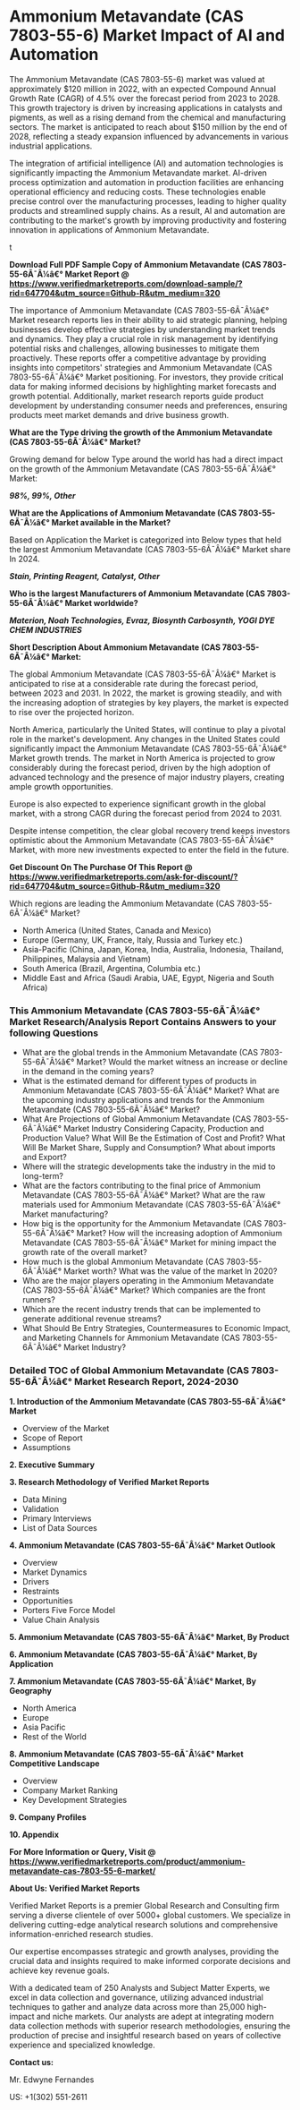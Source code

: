 <meta name="title" content="Global Ammonium Metavandate (CAS 7803-55-6) Market Impact of AI and Automation"><meta name="description" content="The Ammonium Metavandate (CAS 7803-55-6) market was valued at approximately $120 million in 2022, with an expected Compound Annual Growth Rate (CAGR) of 4.5% over the "><meta name="title" content="Ammonium Metavandate (CAS 7803-55-6) Market Size, Share, Scope, Trends, Growth, Opportunities, Analysis, Forecast"><h1>Ammonium Metavandate (CAS 7803-55-6) Market Impact of AI and Automation</h1><p>The Ammonium Metavandate (CAS 7803-55-6) market was valued at approximately $120 million in 2022, with an expected Compound Annual Growth Rate (CAGR) of 4.5% over the forecast period from 2023 to 2028. This growth trajectory is driven by increasing applications in catalysts and pigments, as well as a rising demand from the chemical and manufacturing sectors. The market is anticipated to reach about $150 million by the end of 2028, reflecting a steady expansion influenced by advancements in various industrial applications.</p><p>The integration of artificial intelligence (AI) and automation technologies is significantly impacting the Ammonium Metavandate market. AI-driven process optimization and automation in production facilities are enhancing operational efficiency and reducing costs. These technologies enable precise control over the manufacturing processes, leading to higher quality products and streamlined supply chains. As a result, AI and automation are contributing to the market's growth by improving productivity and fostering innovation in applications of Ammonium Metavandate.</p>t</p><p id="" class=""><strong>Download Full PDF Sample Copy of Ammonium Metavandate (CAS 7803-55-6Ã¯Â¼â€° Market Report @ <a href="https://www.verifiedmarketreports.com/download-sample/?rid=647704&utm_source=Github-R&utm_medium=320" target="_blank">https://www.verifiedmarketreports.com/download-sample/?rid=647704&utm_source=Github-R&utm_medium=320</a></strong></p><p>The importance of&nbsp;Ammonium Metavandate (CAS 7803-55-6Ã¯Â¼â€° Market research reports lies in their ability to aid strategic planning, helping businesses develop effective strategies by understanding market trends and dynamics. They play a crucial role in risk management by identifying potential risks and challenges, allowing businesses to mitigate them proactively. These reports offer a competitive advantage by providing insights into competitors' strategies and Ammonium Metavandate (CAS 7803-55-6Ã¯Â¼â€° Market positioning. For investors, they provide critical data for making informed decisions by highlighting market forecasts and growth potential. Additionally, market research reports guide product development by understanding consumer needs and preferences, ensuring products meet market demands and drive business growth.</p><p><strong>What are the&nbsp;Type driving the growth of the Ammonium Metavandate (CAS 7803-55-6Ã¯Â¼â€° Market?</strong></p><p id="" class="">Growing demand for below Type around the world has had a direct impact on the growth of the Ammonium Metavandate (CAS 7803-55-6Ã¯Â¼â€° Market:</p><em><strong>98%, 99%, Other</strong></em></p><strong>What are the&nbsp;Applications&nbsp;of Ammonium Metavandate (CAS 7803-55-6Ã¯Â¼â€° Market available in the Market?</strong></p><p id="" class="">Based on Application the Market is categorized into Below types that held the largest Ammonium Metavandate (CAS 7803-55-6Ã¯Â¼â€° Market share In 2024.</p><em><strong>Stain, Printing Reagent, Catalyst, Other</strong></em></p><strong>Who is the largest Manufacturers of Ammonium Metavandate (CAS 7803-55-6Ã¯Â¼â€° Market worldwide?</strong></p><p><em><strong>Materion, Noah Technologies, Evraz, Biosynth Carbosynth, YOGI DYE CHEM INDUSTRIES</strong></em></p><p id="" class=""><strong>Short Description About Ammonium Metavandate (CAS 7803-55-6Ã¯Â¼â€° Market:</strong></p><p>The global Ammonium Metavandate (CAS 7803-55-6Ã¯Â¼â€° Market is anticipated to rise at a considerable rate during the forecast period, between 2023 and 2031. In 2022, the market is growing steadily, and with the increasing adoption of strategies by key players, the market is expected to rise over the projected horizon.</p><p>North America, particularly the United States, will continue to play a pivotal role in the market's development. Any changes in the United States could significantly impact the Ammonium Metavandate (CAS 7803-55-6Ã¯Â¼â€° Market growth trends. The market in North America is projected to grow considerably during the forecast period, driven by the high adoption of advanced technology and the presence of major industry players, creating ample growth opportunities.</p><p>Europe is also expected to experience significant growth in the global market, with a strong CAGR during the forecast period from 2024 to 2031.</p><p>Despite intense competition, the clear global recovery trend keeps investors optimistic about the Ammonium Metavandate (CAS 7803-55-6Ã¯Â¼â€° Market, with more new investments expected to enter the field in the future.</p><p id="" class=""><strong>Get Discount On The Purchase Of This Report @ <a href="https://www.verifiedmarketreports.com/ask-for-discount/?rid=647704&utm_source=Github-R&utm_medium=320" target="_blank">https://www.verifiedmarketreports.com/ask-for-discount/?rid=647704&utm_source=Github-R&utm_medium=320</a></strong></p>Which regions are leading the Ammonium Metavandate (CAS 7803-55-6Ã¯Â¼â€° Market?</p><ul><li>North America (United States, Canada and Mexico)</li><li>Europe (Germany, UK, France, Italy, Russia and Turkey etc.)</li><li>Asia-Pacific (China, Japan, Korea, India, Australia, Indonesia, Thailand, Philippines, Malaysia and Vietnam)</li><li>South America (Brazil, Argentina, Columbia etc.)</li><li>Middle East and Africa (Saudi Arabia, UAE, Egypt, Nigeria and South Africa)</li></ul><h3 id="" class="">This Ammonium Metavandate (CAS 7803-55-6Ã¯Â¼â€° Market Research/Analysis Report Contains Answers to your following Questions</h3><ul><li>What are the global trends in the Ammonium Metavandate (CAS 7803-55-6Ã¯Â¼â€° Market? Would the market witness an increase or decline in the demand in the coming years?</li><li>What is the estimated demand for different types of products in Ammonium Metavandate (CAS 7803-55-6Ã¯Â¼â€° Market? What are the upcoming industry applications and trends for the Ammonium Metavandate (CAS 7803-55-6Ã¯Â¼â€° Market?</li><li>What Are Projections of Global Ammonium Metavandate (CAS 7803-55-6Ã¯Â¼â€° Market Industry Considering Capacity, Production and Production Value? What Will Be the Estimation of Cost and Profit? What Will Be Market Share, Supply and Consumption? What about imports and Export?</li><li>Where will the strategic developments take the industry in the mid to long-term?</li><li>What are the factors contributing to the final price of Ammonium Metavandate (CAS 7803-55-6Ã¯Â¼â€° Market? What are the raw materials used for Ammonium Metavandate (CAS 7803-55-6Ã¯Â¼â€° Market manufacturing?</li><li>How big is the opportunity for the Ammonium Metavandate (CAS 7803-55-6Ã¯Â¼â€° Market? How will the increasing adoption of Ammonium Metavandate (CAS 7803-55-6Ã¯Â¼â€° Market for mining impact the growth rate of the overall market?</li><li>How much is the global Ammonium Metavandate (CAS 7803-55-6Ã¯Â¼â€° Market worth? What was the value of the market In 2020?</li><li>Who are the major players operating in the Ammonium Metavandate (CAS 7803-55-6Ã¯Â¼â€° Market? Which companies are the front runners?</li><li>Which are the recent industry trends that can be implemented to generate additional revenue streams?</li><li>What Should Be Entry Strategies, Countermeasures to Economic Impact, and Marketing Channels for Ammonium Metavandate (CAS 7803-55-6Ã¯Â¼â€° Market Industry?</li></ul><h3 id="" class="">Detailed TOC of Global Ammonium Metavandate (CAS 7803-55-6Ã¯Â¼â€° Market Research Report, 2024-2030</h3><p id="" class=""><strong>1. Introduction of the Ammonium Metavandate (CAS 7803-55-6Ã¯Â¼â€° Market</strong></p><ul><li>Overview of the Market</li><li>Scope of Report</li><li>Assumptions</li></ul><p id="" class=""><strong>2. Executive Summary</strong></p><p id="" class=""><strong>3. Research Methodology of Verified Market Reports</strong></p><ul><li>Data Mining</li><li>Validation</li><li>Primary Interviews</li><li>List of Data Sources</li></ul><p id="" class=""><strong>4. Ammonium Metavandate (CAS 7803-55-6Ã¯Â¼â€° Market Outlook</strong></p><ul><li>Overview</li><li>Market Dynamics</li><li>Drivers</li><li>Restraints</li><li>Opportunities</li><li>Porters Five Force Model</li><li>Value Chain Analysis</li></ul><p id="" class=""><strong>5. Ammonium Metavandate (CAS 7803-55-6Ã¯Â¼â€° Market, By Product</strong></p><p id="" class=""><strong>6. Ammonium Metavandate (CAS 7803-55-6Ã¯Â¼â€° Market, By Application</strong></p><p id="" class=""><strong>7. Ammonium Metavandate (CAS 7803-55-6Ã¯Â¼â€° Market, By Geography</strong></p><ul><li>North America</li><li>Europe</li><li>Asia Pacific</li><li>Rest of the World</li></ul><p id="" class=""><strong>8. Ammonium Metavandate (CAS 7803-55-6Ã¯Â¼â€° Market Competitive Landscape</strong></p><ul><li>Overview</li><li>Company Market Ranking</li><li>Key Development Strategies</li></ul><p id="" class=""><strong>9. Company Profiles</strong></p><p id="" class=""><strong>10. Appendix</strong></p><p id="" class=""><strong>For More Information or Query, Visit @ <a href="https://www.verifiedmarketreports.com/product/ammonium-metavandate-cas-7803-55-6-market/" target="_blank">https://www.verifiedmarketreports.com/product/ammonium-metavandate-cas-7803-55-6-market/</a></strong></p><p id="" class=""><strong>About Us: Verified Market Reports</strong></p><p id="" class="">Verified Market Reports is a premier Global Research and Consulting firm serving a diverse clientele of over 5000+ global customers. We specialize in delivering cutting-edge analytical research solutions and comprehensive information-enriched research studies.</p><p id="" class="">Our expertise encompasses strategic and growth analyses, providing the crucial data and insights required to make informed corporate decisions and achieve key revenue goals.</p><p id="" class="">With a dedicated team of 250 Analysts and Subject Matter Experts, we excel in data collection and governance, utilizing advanced industrial techniques to gather and analyze data across more than 25,000 high-impact and niche markets. Our analysts are adept at integrating modern data collection methods with superior research methodologies, ensuring the production of precise and insightful research based on years of collective experience and specialized knowledge.</p><p id="" class=""><strong>Contact us:</strong></p><p id="" class="">Mr. Edwyne Fernandes</p><p id="" class="">US: +1(302) 551-2611</p>